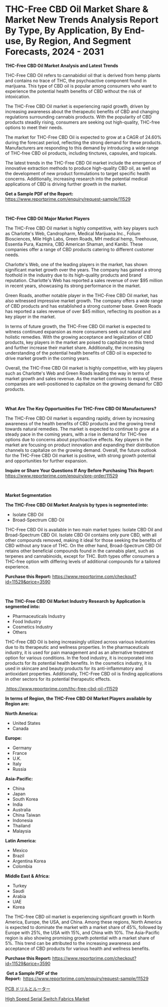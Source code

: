 <p><h1>THC-Free CBD Oil Market Share & Market New Trends Analysis Report By Type, By Application, By End-use, By Region, And Segment Forecasts, 2024 - 2031</h1></p><p><strong>THC-Free CBD Oil Market Analysis and Latest Trends</strong></p>
<p><p>THC-Free CBD Oil refers to cannabidiol oil that is derived from hemp plants and contains no trace of THC, the psychoactive component found in marijuana. This type of CBD oil is popular among consumers who want to experience the potential health benefits of CBD without the risk of intoxication.</p><p>The THC-Free CBD Oil market is experiencing rapid growth, driven by increasing awareness about the therapeutic benefits of CBD and changing regulations surrounding cannabis products. With the popularity of CBD products steadily rising, consumers are seeking out high-quality, THC-free options to meet their needs.</p><p>The market for THC-Free CBD Oil is expected to grow at a CAGR of 24.60% during the forecast period, reflecting the strong demand for these products. Manufacturers are responding to this demand by introducing a wide range of THC-free CBD oil products, including tinctures, capsules, and topicals.</p><p>The latest trends in the THC-Free CBD Oil market include the emergence of innovative extraction methods to produce high-quality CBD oil, as well as the development of new product formulations to target specific health concerns. Additionally, increasing research into the potential medical applications of CBD is driving further growth in the market.</p></p>
<p><strong>Get a Sample PDF of the Report:&nbsp;</strong> <a href="https://www.reportprime.com/enquiry/request-sample/11529">https://www.reportprime.com/enquiry/request-sample/11529</a></p>
<p>&nbsp;</p>
<p><strong>THC-Free CBD Oil Major Market Players</strong></p>
<p><p>The THC-Free CBD Oil market is highly competitive, with key players such as Charlotte's Web, Candropharm, Medical Marijuana Inc., Folium Biosciences, Mile High Labs, Green Roads, MH medical hemp, Treehouse, Essentia Pura, Kazmira, CBD American Shaman, and Kanibi. These companies offer a range of CBD products catering to different customer needs.</p><p>Charlotte's Web, one of the leading players in the market, has shown significant market growth over the years. The company has gained a strong foothold in the industry due to its high-quality products and brand reputation. Charlotte's Web has reported a sales revenue of over $95 million in recent years, showcasing its strong performance in the market.</p><p>Green Roads, another notable player in the THC-Free CBD Oil market, has also witnessed impressive market growth. The company offers a wide range of CBD products and has established a strong customer base. Green Roads has reported a sales revenue of over $45 million, reflecting its position as a key player in the market.</p><p>In terms of future growth, the THC-Free CBD Oil market is expected to witness continued expansion as more consumers seek out natural and holistic remedies. With the growing acceptance and legalization of CBD products, key players in the market are poised to capitalize on this trend and further increase their market share. Additionally, the increasing understanding of the potential health benefits of CBD oil is expected to drive market growth in the coming years.</p><p>Overall, the THC-Free CBD Oil market is highly competitive, with key players such as Charlotte's Web and Green Roads leading the way in terms of market growth and sales revenue. As the market continues to expand, these companies are well-positioned to capitalize on the growing demand for CBD products.</p></p>
<p>&nbsp;</p>
<p><strong>What Are The Key Opportunities For THC-Free CBD Oil Manufacturers?</strong></p>
<p><p>The THC-Free CBD Oil market is expanding rapidly, driven by increasing awareness of the health benefits of CBD products and the growing trend towards natural remedies. The market is expected to continue to grow at a steady pace in the coming years, with a rise in demand for THC-free options due to concerns about psychoactive effects. Key players in the market are focusing on product innovation and expanding their distribution channels to capitalize on the growing demand. Overall, the future outlook for the THC-Free CBD Oil market is positive, with strong growth potential and opportunities for further expansion.</p></p>
<p><strong>Inquire or Share Your Questions If Any Before Purchasing This Report:</strong> <a href="https://www.reportprime.com/enquiry/pre-order/11529">https://www.reportprime.com/enquiry/pre-order/11529</a></p>
<p>&nbsp;</p>
<p><strong>Market Segmentation</strong></p>
<p><strong>The THC-Free CBD Oil Market Analysis by types is segmented into:</strong></p>
<p><ul><li>Isolate CBD Oil</li><li>Broad-Spectrum CBD Oil</li></ul></p>
<p><p>THC-Free CBD Oil is available in two main market types: Isolate CBD Oil and Broad-Spectrum CBD Oil. Isolate CBD Oil contains only pure CBD, with all other compounds removed, making it ideal for those seeking the benefits of CBD without any trace of THC. On the other hand, Broad-Spectrum CBD Oil retains other beneficial compounds found in the cannabis plant, such as terpenes and cannabinoids, except for THC. Both types offer consumers a THC-free option with differing levels of additional compounds for a tailored experience.</p></p>
<p><strong>Purchase this Report:&nbsp;</strong><a href="https://www.reportprime.com/checkout?id=11529&price=3590">https://www.reportprime.com/checkout?id=11529&price=3590</a></p>
<p>&nbsp;</p>
<p><strong>The THC-Free CBD Oil Market Industry Research by Application is segmented into:</strong></p>
<p><ul><li>Pharmaceuticals Industry</li><li>Food Industry</li><li>Cosmetics Industry</li><li>Others</li></ul></p>
<p><p>THC-Free CBD Oil is being increasingly utilized across various industries due to its therapeutic and wellness properties. In the pharmaceuticals industry, it is used for pain management and as an alternative treatment option for various conditions. In the food industry, it is incorporated into products for its potential health benefits. In the cosmetics industry, it is used in skincare and beauty products for its anti-inflammatory and antioxidant properties. Additionally, THC-Free CBD oil is finding applications in other sectors for its potential therapeutic effects.</p></p>
<p><a href="https://www.reportprime.com/thc-free-cbd-oil-r11529">&nbsp;https://www.reportprime.com/thc-free-cbd-oil-r11529</a></p>
<p><strong>In terms of Region, the THC-Free CBD Oil Market Players available by Region are:</strong></p>
<p>
    <p> <strong> North America: </strong>
        <ul>
            <li>United States</li>
            <li>Canada</li>
        </ul>
        </p> 
    <p> <strong> Europe: </strong>
        <ul>
            <li>Germany</li>
            <li>France</li>
            <li>U.K.</li>
            <li>Italy</li>
            <li>Russia</li>
        </ul>
        </p> 
    <p> <strong> Asia-Pacific: </strong>
        <ul>
            <li>China</li>
            <li>Japan</li>
            <li>South Korea</li>
            <li>India</li>
            <li>Australia</li>
            <li>China Taiwan</li>
            <li>Indonesia</li>
            <li>Thailand</li>
            <li>Malaysia</li>
        </ul>
        </p> 
    <p> <strong> Latin America: </strong>
        <ul>
            <li>Mexico</li>
            <li>Brazil</li>
            <li>Argentina Korea</li>
            <li>Colombia</li>
        </ul>
        </p> 
    <p> <strong> Middle East & Africa: </strong>
        <ul>
            <li>Turkey</li>
            <li>Saudi</li>
            <li>Arabia</li>
            <li>UAE</li>
            <li>Korea</li>
        </ul>
    </p>
    </p>
<p><p>The THC-free CBD oil market is experiencing significant growth in North America, Europe, the USA, and China. Among these regions, North America is expected to dominate the market with a market share of 45%, followed by Europe with 25%, the USA with 15%, and China with 10%. The Asia-Pacific region is also showing promising growth potential with a market share of 5%. This trend can be attributed to the increasing awareness and acceptance of CBD products for various health and wellness benefits.</p></p>
<p><strong>Purchase this Report: </strong><a href="https://www.reportprime.com/checkout?id=11529&price=3590">https://www.reportprime.com/checkout?id=11529&price=3590</a></p>
<p>&nbsp;<strong>Get a Sample PDF of the Report:&nbsp;&nbsp;</strong><a href="https://www.reportprime.com/enquiry/request-sample/11529">https://www.reportprime.com/enquiry/request-sample/11529</a></p>
<p><strong></strong></p>
<p><p><a href="https://github.com/LeoraEber/Market-Research-Report-List-1/blob/main/722806282931.md">PCB ドリルとルーター</a></p><p><a href="https://view.publitas.com/reportprime-1/analyzing-high-speed-serial-switch-fabrics-market-global-industry-perspective-and-forecast-2024-to-2031/">High Speed Serial Switch Fabrics Market</a></p></p>
